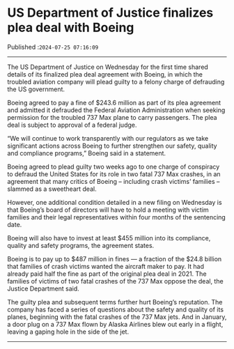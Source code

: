 # US Department of Justice finalizes plea deal with Boeing

Published :`2024-07-25 07:16:09`

---

The US Department of Justice on Wednesday for the first time shared details of its finalized plea deal agreement with Boeing, in which the troubled aviation company will plead guilty to a felony charge of defrauding the US government.

Boeing agreed to pay a fine of $243.6 million as part of its plea agreement and admitted it defrauded the Federal Aviation Administration when seeking permission for the troubled 737 Max plane to carry passengers. The plea deal is subject to approval of a federal judge.

“We will continue to work transparently with our regulators as we take significant actions across Boeing to further strengthen our safety, quality and compliance programs,” Boeing said in a statement.

Boeing agreed to plead guilty two weeks ago to one charge of conspiracy to defraud the United States for its role in two fatal 737 Max crashes, in an agreement that many critics of Boeing – including crash victims’ families – slammed as a sweetheart deal.

However, one additional condition detailed in a new filing on Wednesday is that Boeing’s board of directors will have to hold a meeting with victim families and their legal representatives within four months of the sentencing date.

Boeing will also have to invest at least $455 million into its compliance, quality and safety programs, the agreement states.

Boeing is to pay up to $487 million in fines — a fraction of the $24.8 billion that families of crash victims wanted the aircraft maker to pay. It had already paid half the fine as part of the original plea deal in 2021. The families of victims of two fatal crashes of the 737 Max oppose the deal, the Justice Department said.

The guilty plea and subsequent terms further hurt Boeing’s reputation. The company has faced a series of questions about the safety and quality of its planes, beginning with the fatal crashes of the 737 Max jets. And in January, a door plug on a 737 Max flown by Alaska Airlines blew out early in a flight, leaving a gaping hole in the side of the jet.

---

